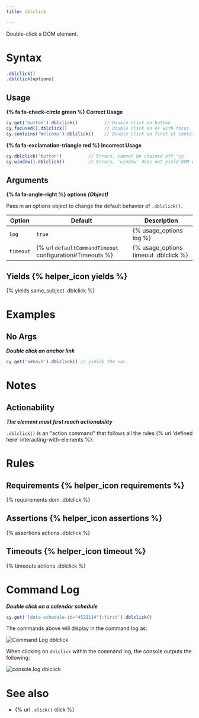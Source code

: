 ```yaml
---
title: dblclick

---
```


Double-click a DOM element.

# Syntax

```javascript
.dblclick()
.dblclick(options)
```

## Usage

**{% fa fa-check-circle green %} Correct Usage**

```javascript
cy.get('button').dblclick()          // Double click on button
cy.focused().dblclick()              // Double click on el with focus
cy.contains('Welcome').dblclick()    // Double click on first el containing 'Welcome'
```

**{% fa fa-exclamation-triangle red %} Incorrect Usage**

```javascript
cy.dblclick('button')          // Errors, cannot be chained off 'cy'
cy.window().dblclick()         // Errors, 'window' does not yield DOM element
```

## Arguments

**{% fa fa-angle-right %} options** ***(Object)***

Pass in an options object to change the default behavior of `.dblclick()`.

Option | Default | Description
--- | --- | ---
`log` | `true` | {% usage_options log %}
`timeout` | {% url `defaultCommandTimeout` configuration#Timeouts %} | {% usage_options timeout .dblclick %}

## Yields {% helper_icon yields %}

{% yields same_subject .dblclick %}

# Examples

## No Args

***Double click an anchor link***

```javascript
cy.get('a#nav1').dblclick() // yields the <a>
```

# Notes

## Actionability

***The element must first reach actionability***

`.dblclick()` is an "action command" that follows all the rules {% url 'defined here' interacting-with-elements %}.

# Rules

## Requirements {% helper_icon requirements %}

{% requirements dom .dblclick %}

## Assertions {% helper_icon assertions %}

{% assertions actions .dblclick %}

## Timeouts {% helper_icon timeout %}

{% timeouts actions .dblclick %}

# Command Log

***Double click on a calendar schedule***

```javascript
cy.get('[data-schedule-id="4529114"]:first').dblclick()
```

The commands above will display in the command log as:

![Command Log dblclick](/img/api/dblclick/double-click-in-testing.png)

When clicking on `dblclick` within the command log, the console outputs the following:

![console.log dblclick](/img/api/dblclick/element-double-clicked-on.png)

# See also

- {% url `.click()` click %}
